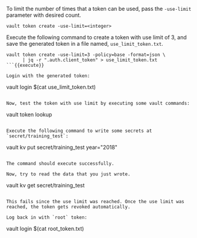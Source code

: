 To limit the number of times that a token can be used, pass the `-use-limit` parameter with desired count.

```
vault token create -use-limit=<integer>
```

Execute the following command to create a token with use limit of 3, and save the generated token in a file named, `use_limit_token.txt`.

```
vault token create -use-limit=3 -policy=base -format=json \
      | jq -r ".auth.client_token" > use_limit_token.txt
```{{execute}}

Login with the generated token:

```
vault login $(cat use_limit_token.txt)
```{{execute}}

Now, test the token with use limit by executing some vault commands:

```
vault token lookup
```{{execute}}

Execute the following command to write some secrets at `secret/training_test`:

```
vault kv put secret/training_test year="2018"
```{{execute}}

The command should execute successfully.

Now, try to read the data that you just wrote.

```
vault kv get secret/training_test
```{{execute}}

This fails since the use limit was reached. Once the use limit was reached, the token gets revoked automatically.

Log back in with `root` token:

```
vault login $(cat root_token.txt)
```{{execute}}
